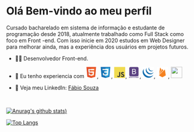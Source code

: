<h1> Olá Bem-vindo ao meu perfil </h1>
<p>Cursado bacharelado em sistema de informação e estudante de programação desde 2018, atualmente trabalhado como Full Stack como foco em Front -end. Com isso inicie em 2020 estudos em Web Designer para melhorar ainda, mas a experiência dos usuários em projetos futuros.</p>

  - 👨‍💻 Desenvolvedor Front-end. 

  - 🎈 Eu tenho experiencia com 
   <img src="https://raw.githubusercontent.com/devicons/devicon/master/icons/html5/html5-original.svg" alt="HTML" width="30" height="30">, 
   <img src="https://raw.githubusercontent.com/devicons/devicon/master/icons/css3/css3-original.svg" alt="HTML" width="30" height="30">, 
   <img src="https://raw.githubusercontent.com/devicons/devicon/master/icons/javascript/javascript-original.svg" alt="HTML" width="30" height="30">, 
   <img src="https://raw.githubusercontent.com/devicons/devicon/master/icons/bootstrap/bootstrap-plain-wordmark.svg" alt="HTML" width="30" height="30">, <img src="https://raw.githubusercontent.com/devicons/devicon/master/icons/jquery/jquery-original.svg" alt="HTML" width="30" height="30">,
    <img src="https://raw.githubusercontent.com/devicons/devicon/master/icons/firebase/firebase-plain.svg" alt="HTML" width="30" height="30">,
    <img src="https://cdn.jsdelivr.net/gh/devicons/devicon/icons/nodejs/nodejs-original.svg"  width="30" height="30"/>

  - 💬 Veja meu LinkedIn: <a href="https://www.linkedin.com/in/f%C3%A1bio-souza-b223601a3/" target="_blank">Fábio Souza</a>
  
  <p>[![Anurag's github stats](https://github-readme-stats.vercel.app/api?username=Fabio-sudo-apt&show_icons=true&theme=vue-dark))](https://github.com/anuraghazra/github-readme-stats)</p>
  [![Top Langs](https://github-readme-stats.vercel.app/api/top-langs/?username=Fabio-sudo-apt&show_icons=true&theme=vue-dark&layout=compact)](https://github.com/anuraghazra/github-readme-stats)
